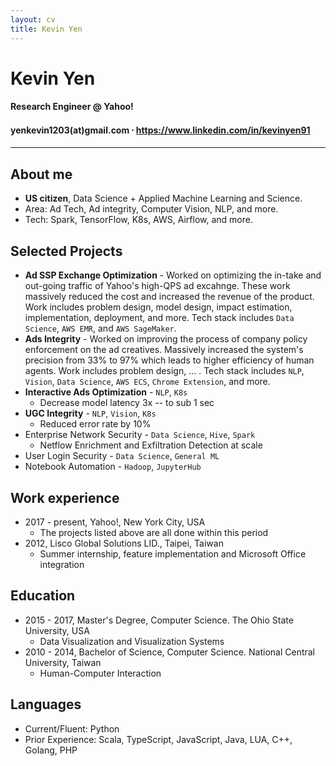 ```yaml
---
layout: cv
title: Kevin Yen
---
```

# Kevin Yen

#### Research Engineer @ Yahoo!

<h4 id="webaddress">
yenkevin1203(at)gmail.com
⸱ <a href="https://www.linkedin.com/in/kevinyen91">https://www.linkedin.com/in/kevinyen91</a>
</h4>

<hr>

## About me

* **US citizen**, Data Science + Applied Machine Learning and Science.
* Area: Ad Tech, Ad integrity, Computer Vision, NLP, and more.
* Tech: Spark, TensorFlow, K8s, AWS, Airflow, and more.

## Selected Projects

* **Ad SSP Exchange Optimization** - Worked on optimizing the in-take and out-going traffic of Yahoo's high-QPS ad excahnge. These work massively reduced the cost and increased the revenue of the product. Work includes problem design, model design, impact estimation, implementation, deployment, and more. Tech stack includes `Data Science`, `AWS EMR`, and `AWS SageMaker`.
* **Ads Integrity** - Worked on improving the process of company policy enforcement on the ad creatives. Massively increased the system's precision from 33% to 97% which leads to higher efficiency of human agents. Work includes problem design, ... <similarly end-to-end as above>. Tech stack includes `NLP`, `Vision`, `Data Science`, `AWS ECS`, `Chrome Extension`, and more.
* **Interactive Ads Optimization** - `NLP`, `K8s`
  * Decrease model latency 3x -- to sub 1 sec
* **UGC Integrity** - `NLP`, `Vision`, `K8s`
  * Reduced error rate by 10%
* Enterprise Network Security - `Data Science`, `Hive`, `Spark`
  * Netflow Enrichment and Exfiltration Detection at scale 
* User Login Security - `Data Science`, `General ML`
* Notebook Automation - `Hadoop`, `JupyterHub`

## Work experience

* 2017 - present, Yahoo!, New York City, USA
  * The projects listed above are all done within this period
* 2012, Lisco Global Solutions LID., Taipei, Taiwan
  * Summer internship, feature implementation and Microsoft Office integration

## Education

* 2015 - 2017, Master's Degree, Computer Science. The Ohio State University, USA
  * Data Visualization and Visualization Systems
* 2010 - 2014, Bachelor of Science, Computer Science. National Central University, Taiwan
  * Human-Computer Interaction

## Languages

* Current/Fluent: Python
* Prior Experience: Scala, TypeScript, JavaScript, Java, LUA, C++, Golang, PHP
